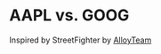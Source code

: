 AAPL vs. GOOG
======================

Inspired by StreetFighter by [AlloyTeam](http://www.AlloyTeam.com/)

